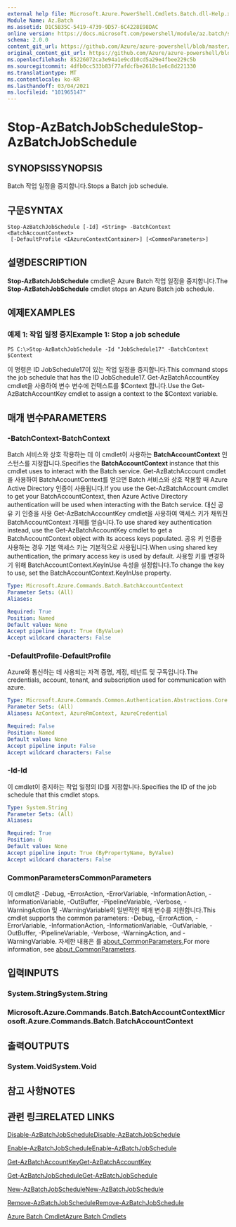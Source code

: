 ```yaml
---
external help file: Microsoft.Azure.PowerShell.Cmdlets.Batch.dll-Help.xml
Module Name: Az.Batch
ms.assetid: D1C5B35C-5419-4739-9D57-6C4228E98DAC
online version: https://docs.microsoft.com/powershell/module/az.batch/stop-azbatchjobschedule
schema: 2.0.0
content_git_url: https://github.com/Azure/azure-powershell/blob/master/src/Batch/Batch/help/Stop-AzBatchJobSchedule.md
original_content_git_url: https://github.com/Azure/azure-powershell/blob/master/src/Batch/Batch/help/Stop-AzBatchJobSchedule.md
ms.openlocfilehash: 85226072ca3e94a1e9cd10cd5a29e4fbee229c5b
ms.sourcegitcommit: 4dfb0cc533b83f77afdcfbe2618c1e6c8d221330
ms.translationtype: MT
ms.contentlocale: ko-KR
ms.lasthandoff: 03/04/2021
ms.locfileid: "101965147"
---
```

# <span data-ttu-id="cbe11-101">Stop-AzBatchJobSchedule</span><span class="sxs-lookup"><span data-stu-id="cbe11-101">Stop-AzBatchJobSchedule</span></span>

## <span data-ttu-id="cbe11-102">SYNOPSIS</span><span class="sxs-lookup"><span data-stu-id="cbe11-102">SYNOPSIS</span></span>
<span data-ttu-id="cbe11-103">Batch 작업 일정을 중지합니다.</span><span class="sxs-lookup"><span data-stu-id="cbe11-103">Stops a Batch job schedule.</span></span>

## <span data-ttu-id="cbe11-104">구문</span><span class="sxs-lookup"><span data-stu-id="cbe11-104">SYNTAX</span></span>

```
Stop-AzBatchJobSchedule [-Id] <String> -BatchContext <BatchAccountContext>
 [-DefaultProfile <IAzureContextContainer>] [<CommonParameters>]
```

## <span data-ttu-id="cbe11-105">설명</span><span class="sxs-lookup"><span data-stu-id="cbe11-105">DESCRIPTION</span></span>
<span data-ttu-id="cbe11-106">**Stop-AzBatchJobSchedule** cmdlet은 Azure Batch 작업 일정을 중지합니다.</span><span class="sxs-lookup"><span data-stu-id="cbe11-106">The **Stop-AzBatchJobSchedule** cmdlet stops an Azure Batch job schedule.</span></span>

## <span data-ttu-id="cbe11-107">예제</span><span class="sxs-lookup"><span data-stu-id="cbe11-107">EXAMPLES</span></span>

### <span data-ttu-id="cbe11-108">예제 1: 작업 일정 중지</span><span class="sxs-lookup"><span data-stu-id="cbe11-108">Example 1: Stop a job schedule</span></span>
```
PS C:\>Stop-AzBatchJobSchedule -Id "JobSchedule17" -BatchContext $Context
```

<span data-ttu-id="cbe11-109">이 명령은 ID JobSchedule17이 있는 작업 일정을 중지합니다.</span><span class="sxs-lookup"><span data-stu-id="cbe11-109">This command stops the job schedule that has the ID JobSchedule17.</span></span>
<span data-ttu-id="cbe11-110">Get-AzBatchAccountKey cmdlet을 사용하여 변수 변수에 컨텍스트를 $Context 합니다.</span><span class="sxs-lookup"><span data-stu-id="cbe11-110">Use the Get-AzBatchAccountKey cmdlet to assign a context to the $Context variable.</span></span>

## <span data-ttu-id="cbe11-111">매개 변수</span><span class="sxs-lookup"><span data-stu-id="cbe11-111">PARAMETERS</span></span>

### <span data-ttu-id="cbe11-112">-BatchContext</span><span class="sxs-lookup"><span data-stu-id="cbe11-112">-BatchContext</span></span>
<span data-ttu-id="cbe11-113">Batch 서비스와 상호 작용하는 데 이 cmdlet이 사용하는 **BatchAccountContext** 인스턴스를 지정합니다.</span><span class="sxs-lookup"><span data-stu-id="cbe11-113">Specifies the **BatchAccountContext** instance that this cmdlet uses to interact with the Batch service.</span></span>
<span data-ttu-id="cbe11-114">Get-AzBatchAccount cmdlet을 사용하여 BatchAccountContext를 얻으면 Batch 서비스와 상호 작용할 때 Azure Active Directory 인증이 사용됩니다.</span><span class="sxs-lookup"><span data-stu-id="cbe11-114">If you use the Get-AzBatchAccount cmdlet to get your BatchAccountContext, then Azure Active Directory authentication will be used when interacting with the Batch service.</span></span> <span data-ttu-id="cbe11-115">대신 공유 키 인증을 사용 Get-AzBatchAccountKey cmdlet을 사용하여 액세스 키가 채워진 BatchAccountContext 개체를 얻습니다.</span><span class="sxs-lookup"><span data-stu-id="cbe11-115">To use shared key authentication instead, use the Get-AzBatchAccountKey cmdlet to get a BatchAccountContext object with its access keys populated.</span></span> <span data-ttu-id="cbe11-116">공유 키 인증을 사용하는 경우 기본 액세스 키는 기본적으로 사용됩니다.</span><span class="sxs-lookup"><span data-stu-id="cbe11-116">When using shared key authentication, the primary access key is used by default.</span></span> <span data-ttu-id="cbe11-117">사용할 키를 변경하기 위해 BatchAccountContext.KeyInUse 속성을 설정합니다.</span><span class="sxs-lookup"><span data-stu-id="cbe11-117">To change the key to use, set the BatchAccountContext.KeyInUse property.</span></span>

```yaml
Type: Microsoft.Azure.Commands.Batch.BatchAccountContext
Parameter Sets: (All)
Aliases:

Required: True
Position: Named
Default value: None
Accept pipeline input: True (ByValue)
Accept wildcard characters: False
```

### <span data-ttu-id="cbe11-118">-DefaultProfile</span><span class="sxs-lookup"><span data-stu-id="cbe11-118">-DefaultProfile</span></span>
<span data-ttu-id="cbe11-119">Azure와 통신하는 데 사용되는 자격 증명, 계정, 테넌트 및 구독입니다.</span><span class="sxs-lookup"><span data-stu-id="cbe11-119">The credentials, account, tenant, and subscription used for communication with azure.</span></span>

```yaml
Type: Microsoft.Azure.Commands.Common.Authentication.Abstractions.Core.IAzureContextContainer
Parameter Sets: (All)
Aliases: AzContext, AzureRmContext, AzureCredential

Required: False
Position: Named
Default value: None
Accept pipeline input: False
Accept wildcard characters: False
```

### <span data-ttu-id="cbe11-120">-Id</span><span class="sxs-lookup"><span data-stu-id="cbe11-120">-Id</span></span>
<span data-ttu-id="cbe11-121">이 cmdlet이 중지하는 작업 일정의 ID를 지정합니다.</span><span class="sxs-lookup"><span data-stu-id="cbe11-121">Specifies the ID of the job schedule that this cmdlet stops.</span></span>

```yaml
Type: System.String
Parameter Sets: (All)
Aliases:

Required: True
Position: 0
Default value: None
Accept pipeline input: True (ByPropertyName, ByValue)
Accept wildcard characters: False
```

### <span data-ttu-id="cbe11-122">CommonParameters</span><span class="sxs-lookup"><span data-stu-id="cbe11-122">CommonParameters</span></span>
<span data-ttu-id="cbe11-123">이 cmdlet은 -Debug, -ErrorAction, -ErrorVariable, -InformationAction, -InformationVariable, -OutBuffer, -PipelineVariable, -Verbose, -WarningAction 및 -WarningVariable의 일반적인 매개 변수를 지원합니다.</span><span class="sxs-lookup"><span data-stu-id="cbe11-123">This cmdlet supports the common parameters: -Debug, -ErrorAction, -ErrorVariable, -InformationAction, -InformationVariable, -OutVariable, -OutBuffer, -PipelineVariable, -Verbose, -WarningAction, and -WarningVariable.</span></span> <span data-ttu-id="cbe11-124">자세한 내용은 를 [about_CommonParameters.](http://go.microsoft.com/fwlink/?LinkID=113216)</span><span class="sxs-lookup"><span data-stu-id="cbe11-124">For more information, see [about_CommonParameters](http://go.microsoft.com/fwlink/?LinkID=113216).</span></span>

## <span data-ttu-id="cbe11-125">입력</span><span class="sxs-lookup"><span data-stu-id="cbe11-125">INPUTS</span></span>

### <span data-ttu-id="cbe11-126">System.String</span><span class="sxs-lookup"><span data-stu-id="cbe11-126">System.String</span></span>

### <span data-ttu-id="cbe11-127">Microsoft.Azure.Commands.Batch.BatchAccountContext</span><span class="sxs-lookup"><span data-stu-id="cbe11-127">Microsoft.Azure.Commands.Batch.BatchAccountContext</span></span>

## <span data-ttu-id="cbe11-128">출력</span><span class="sxs-lookup"><span data-stu-id="cbe11-128">OUTPUTS</span></span>

### <span data-ttu-id="cbe11-129">System.Void</span><span class="sxs-lookup"><span data-stu-id="cbe11-129">System.Void</span></span>

## <span data-ttu-id="cbe11-130">참고 사항</span><span class="sxs-lookup"><span data-stu-id="cbe11-130">NOTES</span></span>

## <span data-ttu-id="cbe11-131">관련 링크</span><span class="sxs-lookup"><span data-stu-id="cbe11-131">RELATED LINKS</span></span>

[<span data-ttu-id="cbe11-132">Disable-AzBatchJobSchedule</span><span class="sxs-lookup"><span data-stu-id="cbe11-132">Disable-AzBatchJobSchedule</span></span>](./Disable-AzBatchJobSchedule.md)

[<span data-ttu-id="cbe11-133">Enable-AzBatchJobSchedule</span><span class="sxs-lookup"><span data-stu-id="cbe11-133">Enable-AzBatchJobSchedule</span></span>](./Enable-AzBatchJobSchedule.md)

[<span data-ttu-id="cbe11-134">Get-AzBatchAccountKey</span><span class="sxs-lookup"><span data-stu-id="cbe11-134">Get-AzBatchAccountKey</span></span>](./Get-AzBatchAccountKey.md)

[<span data-ttu-id="cbe11-135">Get-AzBatchJobSchedule</span><span class="sxs-lookup"><span data-stu-id="cbe11-135">Get-AzBatchJobSchedule</span></span>](./Get-AzBatchJobSchedule.md)

[<span data-ttu-id="cbe11-136">New-AzBatchJobSchedule</span><span class="sxs-lookup"><span data-stu-id="cbe11-136">New-AzBatchJobSchedule</span></span>](./New-AzBatchJobSchedule.md)

[<span data-ttu-id="cbe11-137">Remove-AzBatchJobSchedule</span><span class="sxs-lookup"><span data-stu-id="cbe11-137">Remove-AzBatchJobSchedule</span></span>](./Remove-AzBatchJobSchedule.md)

[<span data-ttu-id="cbe11-138">Azure Batch Cmdlet</span><span class="sxs-lookup"><span data-stu-id="cbe11-138">Azure Batch Cmdlets</span></span>](/powershell/module/Az.Batch/)
